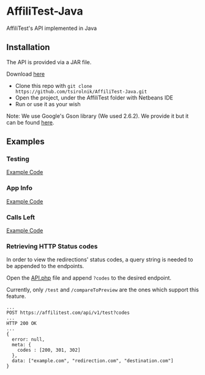 # AffiliTest-Java
AffiliTest's API implemented in Java


## Installation

The API is provided via a JAR file.

Download [here](release/AffiliTest-API.jar)

* Clone this repo with `git clone https://github.com/tsirolnik/AffiliTest-Java.git`
* Open the project, under the AffiliTest folder with Netbeans IDE
* Run or use it as your wish

Note: We use Google's Gson library (We used 2.6.2). We provide it but it can be found [here](https://repo1.maven.org/maven2/com/google/code/gson/gson/2.6.2/gson-2.6.2.jar).

## Examples


### Testing
[Example Code](AffiliTest-API/test/examples/ExampleTesting.java)

### App Info
[Example Code](AffiliTest-API/test/examples/ExampleAppInfo.java)

### Calls Left
[Example Code](AffiliTest-API/test/examples/ExampleCallsLeft.java)

### Retrieving HTTP Status codes
  In order to view the redirections' status codes, a query string is needed to be appended to the endpoints.

  Open the [API.php](AffiliTest-API/src/affilitest/Endpoints.java) file and append `?codes` to the desired endpoint.

  Currently, only `/test` and `/compareToPreview` are the ones which support this feature.

  ```
  ...
  POST https://affilitest.com/api/v1/test?codes
  ...
  HTTP 200 OK
  ...
  {
    error: null,
    meta: {
      codes : [200, 301, 302]
    },
    data: ["example.com", "redirection.com", "destination.com"]
  }

  ```
